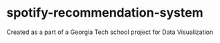 # spotify-recommendation-system
Created as a part of a Georgia Tech school project for Data Visualization
